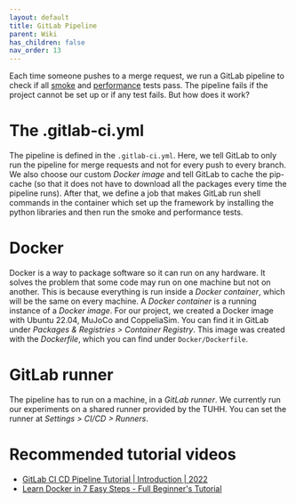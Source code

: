 ```yaml
---
layout: default
title: GitLab Pipeline
parent: Wiki
has_children: false
nav_order: 13
---
```


Each time someone pushes to a merge request, we run a GitLab pipeline to check if all [smoke](Smoke-tests) and [performance](Performance-tests) tests pass. The pipeline fails if the project cannot be set up or if any test fails. But how does it work?

# The .gitlab-ci.yml

The pipeline is defined in the `.gitlab-ci.yml`. Here, we tell GitLab to only run the pipeline for merge requests and not for every push to every branch. We also choose our custom _Docker image_ and tell GitLab to cache the pip-cache (so that it does not have to download all the packages every time the pipeline runs). After that, we define a job that makes GitLab run shell commands in the container which set up the framework by installing the python libraries and then run the smoke and performance tests.

# Docker 
Docker is a way to package software so it can run on any hardware. It solves the problem that some code may run on one machine but not on another. This is because everything is run inside a _Docker container_, which will be the same on every machine. A _Docker container_ is a running instance of a _Docker image_. For our project, we created a Docker image with Ubuntu 22.04, MuJoCo and CoppeliaSim. You can find it in GitLab under _Packages & Registries > Container Registry_. This image was created with the _Dockerfile_, which you can find under `Docker/Dockerfile`.

# GitLab runner
The pipeline has to run on a machine, in a _GitLab runner_. We currently run our experiments on a shared runner provided by the TUHH. You can set the runner at _Settings > CI/CD > Runners_.

# Recommended tutorial videos
- [GitLab CI CD Pipeline Tutorial | Introduction | 2022](https://www.youtube.com/watch?v=mnYbOrj-hLY)
- [Learn Docker in 7 Easy Steps - Full Beginner's Tutorial](https://www.youtube.com/watch?v=gAkwW2tuIqE)
